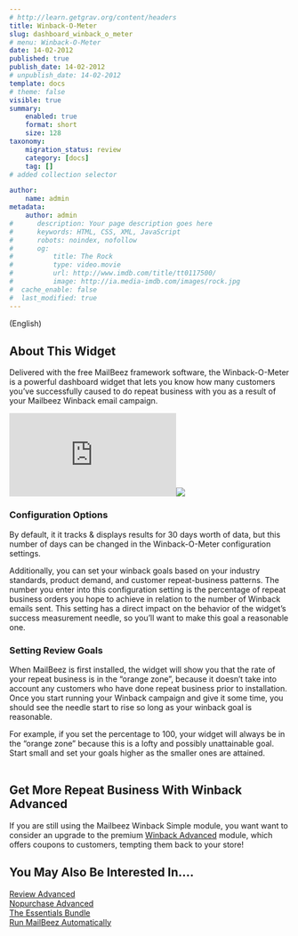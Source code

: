 ```yaml
---
# http://learn.getgrav.org/content/headers
title: Winback-O-Meter
slug: dashboard_winback_o_meter
# menu: Winback-O-Meter
date: 14-02-2012
published: true
publish_date: 14-02-2012
# unpublish_date: 14-02-2012
template: docs
# theme: false
visible: true
summary:
    enabled: true
    format: short
    size: 128
taxonomy:
    migration_status: review
    category: [docs]
    tag: []
# added collection selector

author:
    name: admin
metadata:
    author: admin
#      description: Your page description goes here
#      keywords: HTML, CSS, XML, JavaScript
#      robots: noindex, nofollow
#      og:
#          title: The Rock
#          type: video.movie
#          url: http://www.imdb.com/title/tt0117500/
#          image: http://ia.media-imdb.com/images/rock.jpg
#  cache_enable: false
#  last_modified: true
---
```


(English)  

## About This Widget

Delivered with the free MailBeez framework software, the Winback-O-Meter is a powerful dashboard widget that lets you know how many customers you’ve successfully caused to do repeat business with you as a result of your Mailbeez Winback email campaign.

[![](http://localhost/wordpress_mailbeez_EOL/wp-content/themes/awake/lib/scripts/timthumb/thumb.php?src=http://www.mailbeez.com/images/doc/getting_started/winbackometer.png&w=270&h=116&zc=1&q=100 "Winback-O-Meter")](http://www.mailbeez.com/images/doc/getting_started/winbackometer.png "Winback-O-Meter")![](http://localhost/wordpress_mailbeez_EOL/wp-content/themes/awake/images/shortcodes/image_shadow.png)

### Configuration Options

 By default, it it tracks & displays results for 30 days worth of data, but this number of days can be changed in the Winback-O-Meter configuration settings.

Additionally, you can set your winback goals based on your industry standards, product demand, and customer repeat-business patterns. The number you enter into this configuration setting is the percentage of repeat business orders you hope to achieve in relation to the number of Winback emails sent. This setting has a direct impact on the behavior of the widget’s success measurement needle, so you’ll want to make this goal a reasonable one.

### Setting Review Goals

When MailBeez is first installed, the widget will show you that the rate of your repeat business is in the “orange zone”, because it doesn’t take into account any customers who have done repeat business prior to installation. Once you start running your Winback campaign and give it some time, you should see the needle start to rise so long as your winback goal is reasonable.

For example, if you set the percentage to 100, your widget will always be in the “orange zone” because this is a lofty and possibly unattainable goal. Start small and set your goals higher as the smaller ones are attained.  
  

## Get More Repeat Business With Winback Advanced

If you are still using the Mailbeez Winback Simple module, you want want to consider an upgrade to the premium [Winback Advanced](/documentation/mailbeez/winback_advanced/ "Mailbeez Winback Advanced") module, which offers coupons to customers, tempting them back to your store!

## You May Also Be Interested In….

[Review Advanced](/documentation/mailbeez/review_advanced/ "Mailbeez Review Advanced")  
[Nopurchase Advanced](/documentation/mailbeez/nopurchase_advanced/ "Mailbeez Nopurchase Advanced")  
[The Essentials Bundle](http://www.mailbeez.com/download/mailbeez-essential-pack/ "Mailbeez Essentials Bundle")  
[Run MailBeez Automatically](/documentation/configbeez/config_cron_simple/ "Run MailBeez Automatically")  
  
